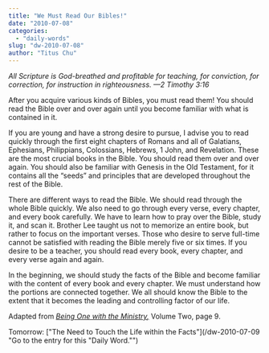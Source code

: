 ```yaml
---
title: "We Must Read Our Bibles!"
date: "2010-07-08"
categories: 
  - "daily-words"
slug: "dw-2010-07-08"
author: "Titus Chu"
---
```


_All Scripture is God-breathed and profitable for teaching, for conviction, for correction, for instruction in righteousness. —2 Timothy 3:16_

After you acquire various kinds of Bibles, you must read them! You should read the Bible over and over again until you become familiar with what is contained in it.

If you are young and have a strong desire to pursue, I advise you to read quickly through the first eight chapters of Romans and all of Galatians, Ephesians, Philippians, Colossians, Hebrews, 1 John, and Revelation. These are the most crucial books in the Bible. You should read them over and over again. You should also be familiar with Genesis in the Old Testament, for it contains all the “seeds” and principles that are developed throughout the rest of the Bible.

There are different ways to read the Bible. We should read through the whole Bible quickly. We also need to go through every verse, every chapter, and every book carefully. We have to learn how to pray over the Bible, study it, and scan it. Brother Lee taught us not to memorize an entire book, but rather to focus on the important verses. Those who desire to serve full-time cannot be satisfied with reading the Bible merely five or six times. If you desire to be a teacher, you should read every book, every chapter, and every verse again and again.

In the beginning, we should study the facts of the Bible and become familiar with the content of every book and every chapter. We must understand how the portions are connected together. We all should know the Bible to the extent that it becomes the leading and controlling factor of our life.

Adapted from _[Being One with the Ministry](/book-one-with-the-ministry-vol-2 "Go to the listing for this book.")[,](/book-journey/ "Go to the listing for this book.")_ Volume Two, page 9.

Tomorrow: ["The Need to Touch the Life within the Facts"](/dw-2010-07-09 "Go to the entry for this "Daily Word."")
